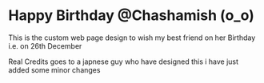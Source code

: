 # Happy Birthday @Chashamish (o_o)
This is the custom web page design to wish my best friend on her Birthday i.e.  on 26th December

Real Credits goes to a japnese guy who have designed this i have just added some minor changes

